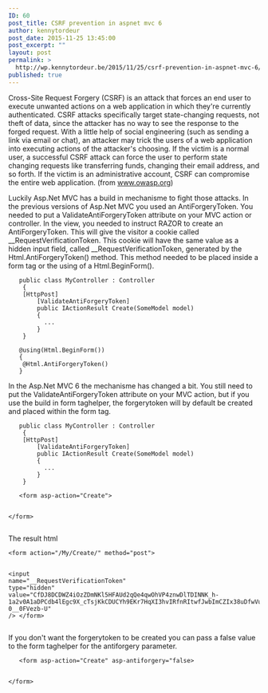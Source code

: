 ```yaml
---
ID: 60
post_title: CSRF prevention in aspnet mvc 6
author: kennytordeur
post_date: 2015-11-25 13:45:00
post_excerpt: ""
layout: post
permalink: >
  http://wp.kennytordeur.be/2015/11/25/csrf-prevention-in-aspnet-mvc-6/
published: true
---
```

Cross-Site Request Forgery (CSRF) is an attack that forces an end user to execute unwanted actions on a web application in which they&#39;re currently authenticated. CSRF attacks specifically target state-changing requests, not theft of data, since the attacker has no way to see the response to the forged request. With a little help of social engineering (such as sending a link via email or chat), an attacker may trick the users of a web application into executing actions of the attacker&#39;s choosing. If the victim is a normal user, a successful CSRF attack can force the user to perform state changing requests like transferring funds, changing their email address, and so forth. If the victim is an administrative account, CSRF can compromise the entire web application. (from <a href="https://www.owasp.org/index.php/Cross-Site_Request_Forgery_%28CSRF%29">www.owasp.org</a>)

Luckily Asp.Net MVC has a build in mechanisme to fight those attacks. In the previous versions of Asp.Net MVC you used an AntiForgeryToken. You needed to put a ValidateAntiForgeryToken attribute on your MVC action or controller. In the view, you needed to instruct RAZOR to create an AntiForgeryToken. This will give the visitor a cookie called __RequestVerificationToken. This cookie will have the same value as a hidden input field, called __RequestVerificationToken, generated by the Html.AntiForgeryToken() method. This method needed to be placed inside a form tag or the using of a Html.BeginForm().

<div class="highlight"><pre><code class="language-csharp" data-lang="csharp">   <span class="k">public</span> <span class="k">class</span> <span class="nc">MyController</span> <span class="p">:</span> <span class="n">Controller</span>
    <span class="p">{</span>
<span class="na">    [HttpPost]</span>
<span class="na">        [ValidateAntiForgeryToken]</span>
        <span class="k">public</span> <span class="n">IActionResult</span> <span class="nf">Create</span><span class="p">(</span><span class="n">SomeModel</span> <span class="n">model</span><span class="p">)</span>
        <span class="p">{</span>
          <span class="p">...</span>
        <span class="p">}</span>
    <span class="p">}</span>
</code></pre></div>

<div class="highlight"><pre><code class="language-html" data-lang="html">   @using(Html.BeginForm())
   {
    @Html.AntiForgeryToken()
   }
</code></pre></div>

In the Asp.Net MVC 6 the mechanisme has changed a bit. You still need to put the ValidateAntiForgeryToken attribute on your MVC action, but if you use the build in form taghelper, the forgerytoken will by default be created and placed within the form tag.

<div class="highlight"><pre><code class="language-csharp" data-lang="csharp">   <span class="k">public</span> <span class="k">class</span> <span class="nc">MyController</span> <span class="p">:</span> <span class="n">Controller</span>
    <span class="p">{</span>
<span class="na">    [HttpPost]</span>
<span class="na">        [ValidateAntiForgeryToken]</span>
        <span class="k">public</span> <span class="n">IActionResult</span> <span class="nf">Create</span><span class="p">(</span><span class="n">SomeModel</span> <span class="n">model</span><span class="p">)</span>
        <span class="p">{</span>
          <span class="p">...</span>
        <span class="p">}</span>
    <span class="p">}</span>
</code></pre></div>

<div class="highlight"><pre><code class="language-html" data-lang="html">   <span class="nt">&lt;form</span> <span class="na">asp-action=</span><span class="s">&quot;Create&quot;</span><span class="nt">&gt;</span>

   <span class="nt">&lt;/form&gt;</span>
</code></pre></div>

The result html

<div class="highlight"><pre><code class="language-html" data-lang="html"><span class="nt">&lt;form</span> <span class="na">action=</span><span class="s">&quot;/My/Create/&quot;</span> <span class="na">method=</span><span class="s">&quot;post&quot;</span><span class="nt">&gt;</span>

<span class="nt">&lt;input</span> <span class="na">name=</span><span class="s">&quot;__RequestVerificationToken&quot;</span> <span class="na">type=</span><span class="s">&quot;hidden&quot;</span> <span class="na">value=</span><span class="s">&quot;CfDJ8DCDWZ4iOzZDmNKl5HFAUd2qQe4qwOhVP4znwDlTDINNK_h-1a2v0A1aDPCdb4lEgc9X_cTsjKkCDUCYh9EKr7HqXI3hvIRfnRItwfJwbImCZIx38uDfwVu5jzdVZOcaXUUmoPBDtG6-0__0FVezb-U&quot;</span> <span class="nt">/&gt;</span>
<span class="nt">&lt;/form&gt;</span>
</code></pre></div>

If you don&#39;t want the forgerytoken to be created you can pass a false value to the form taghelper for the antiforgery parameter.

<div class="highlight"><pre><code class="language-html" data-lang="html">   <span class="nt">&lt;form</span> <span class="na">asp-action=</span><span class="s">&quot;Create&quot;</span> <span class="na">asp-antiforgery=</span><span class="s">&quot;false</span><span class="nt">&gt;</span>

   <span class="nt">&lt;/form&gt;</span>
</code></pre></div>